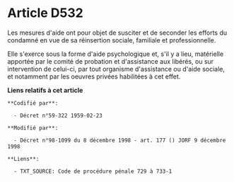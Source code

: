 # Article D532

Les mesures d'aide ont pour objet de susciter et de seconder les efforts du condamné en vue de sa réinsertion sociale,
familiale et professionnelle.

Elle s'exerce sous la forme d'aide psychologique et, s'il y a lieu, matérielle apportée par le comité de probation et
d'assistance aux libérés, ou sur intervention de celui-ci, par tout organisme d'assistance ou d'aide sociale, et notamment
par les oeuvres privées habilitées à cet effet.

**Liens relatifs à cet article**

	**Codifié par**:

	  - Décret n°59-322 1959-02-23

	**Modifié par**:

	  - Décret n°98-1099 du 8 décembre 1998 - art. 177 () JORF 9 décembre 1998

	**Liens**:

	  - TXT_SOURCE: Code de procédure pénale 729 à 733-1

